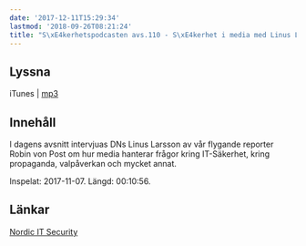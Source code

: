 ```yaml
---
date: '2017-12-11T15:29:34'
lastmod: '2018-09-26T08:21:24'
title: "S\xE4kerhetspodcasten avs.110 - S\xE4kerhet i media med Linus Larsson"
---
```

## Lyssna

iTunes \| [mp3](http://traffic.libsyn.com/sakerhetspodcasten/RVPintro_-_Nordic_IT_Security_17_-_Linus_Larsson.mp3)


## Innehåll

I dagens avsnitt intervjuas DNs Linus Larsson av vår flygande reporter Robin von
Post om hur media hanterar frågor kring IT-Säkerhet, kring propaganda, valpåverkan
och mycket annat.
 


Inspelat: 2017-11-07. Längd: 00:10:56.

## Länkar

[Nordic IT Security](http://www.nordicitsecurity.com/speakers/linus-larsson/) 

 
